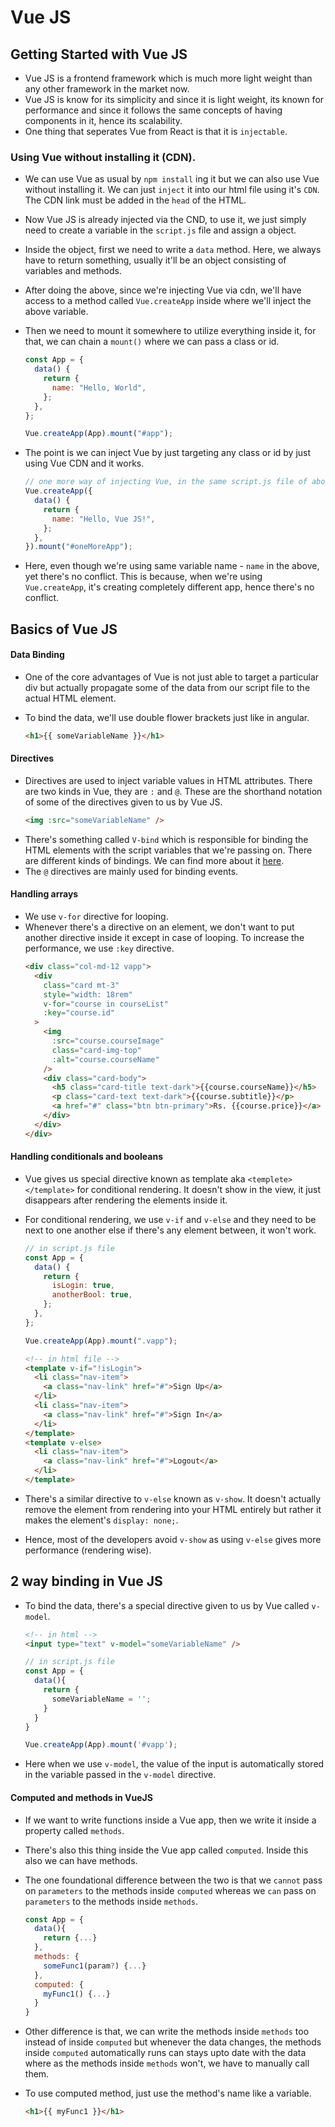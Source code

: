 # Vue JS

## Getting Started with Vue JS

- Vue JS is a frontend framework which is much more light weight than any other framework in the market now.
- Vue JS is know for its simplicity and since it is light weight, its known for performance and since it follows the same concepts of having components in it, hence its scalability.
- One thing that seperates Vue from React is that it is `injectable`.

### Using Vue without installing it (CDN).

- We can use Vue as usual by `npm install` ing it but we can also use Vue without installing it. We can just `inject` it into our html file using it's `CDN`. The CDN link must be added in the `head` of the HTML.
- Now Vue JS is already injected via the CND, to use it, we just simply need to create a variable in the `script.js` file and assign a object.
- Inside the object, first we need to write a `data` method. Here, we always have to return something, usually it'll be an object consisting of variables and methods.
- After doing the above, since we're injecting Vue via cdn, we'll have access to a method called `Vue.createApp` inside where we'll inject the above variable.
- Then we need to mount it somewhere to utilize everything inside it, for that, we can chain a `mount()` where we can pass a class or id.

  ```js
  const App = {
    data() {
      return {
        name: "Hello, World",
      };
    },
  };

  Vue.createApp(App).mount("#app");
  ```

- The point is we can inject Vue by just targeting any class or id by just using Vue CDN and it works.
  ```js
  // one more way of injecting Vue, in the same script.js file of above example.
  Vue.createApp({
    data() {
      return {
        name: "Hello, Vue JS!",
      };
    },
  }).mount("#oneMoreApp");
  ```
- Here, even though we're using same variable name - `name` in the above, yet there's no conflict. This is because, when we're using `Vue.createApp`, it's creating completely different app, hence there's no conflict.

## Basics of Vue JS

#### Data Binding

- One of the core advantages of Vue is not just able to target a particular div but actually propagate some of the data from our script file to the actual HTML element.
- To bind the data, we'll use double flower brackets just like in angular.

  ```html
  <h1>{{ someVariableName }}</h1>
  ```

#### Directives

- Directives are used to inject variable values in HTML attributes. There are two kinds in Vue, they are `:` and `@`. These are the shorthand notation of some of the directives given to us by Vue JS.
  ```html
  <img :src="someVariableName" />
  ```
- There's something called `V-bind` which is responsible for binding the HTML elements with the script variables that we're passing on. There are different kinds of bindings. We can find more about it [here](https://vuejs.org/api/built-in-directives.html).
- The `@` directives are mainly used for binding events.

#### Handling arrays

- We use `v-for` directive for looping.
- Whenever there's a directive on an element, we don't want to put another directive inside it except in case of looping. To increase the performance, we use `:key` directive.
  ```html
  <div class="col-md-12 vapp">
    <div
      class="card mt-3"
      style="width: 18rem"
      v-for="course in courseList"
      :key="course.id"
    >
      <img
        :src="course.courseImage"
        class="card-img-top"
        :alt="course.courseName"
      />
      <div class="card-body">
        <h5 class="card-title text-dark">{{course.courseName}}</h5>
        <p class="card-text text-dark">{{course.subtitle}}</p>
        <a href="#" class="btn btn-primary">Rs. {{course.price}}</a>
      </div>
    </div>
  </div>
  ```

#### Handling conditionals and booleans

- Vue gives us special directive known as template aka `<templete></template>` for conditional rendering. It doesn't show in the view, it just disappears after rendering the elements inside it.
- For conditional rendering, we use `v-if` and `v-else` and they need to be next to one another else if there's any element between, it won't work.

  ```js
  // in script.js file
  const App = {
    data() {
      return {
        isLogin: true,
        anotherBool: true,
      };
    },
  };

  Vue.createApp(App).mount(".vapp");
  ```

  ```html
  <!-- in html file -->
  <template v-if="!isLogin">
    <li class="nav-item">
      <a class="nav-link" href="#">Sign Up</a>
    </li>
    <li class="nav-item">
      <a class="nav-link" href="#">Sign In</a>
    </li>
  </template>
  <template v-else>
    <li class="nav-item">
      <a class="nav-link" href="#">Logout</a>
    </li>
  </template>
  ```

- There's a similar directive to `v-else` known as `v-show`. It doesn't actually remove the element from rendering into your HTML entirely but rather it makes the element's `display: none;`.
- Hence, most of the developers avoid `v-show` as using `v-else` gives more performance (rendering wise).

## 2 way binding in Vue JS

- To bind the data, there's a special directive given to us by Vue called `v-model`.

  ```html
  <!-- in html -->
  <input type="text" v-model="someVariableName" />
  ```

  ```js
  // in script.js file
  const App = {
    data(){
      return {
        someVariableName = '';
      }
    }
  }

  Vue.createApp(App).mount('#vapp');
  ```

- Here when we use `v-model`, the value of the input is automatically stored in the variable passed in the `v-model` directive.

#### Computed and methods in VueJS

- If we want to write functions inside a Vue app, then we write it inside a property called `methods`.
- There's also this thing inside the Vue app called `computed`. Inside this also we can have methods.
- The one foundational difference between the two is that we `cannot` pass on `parameters` to the methods inside `computed` whereas we `can` pass on `parameters` to the methods inside `methods`.

  ```js
  const App = {
    data(){
      return {...}
    },
    methods: {
      someFunc1(param?) {...}
    },
    computed: {
      myFunc1() {...}
    }
  }
  ```

- Other difference is that, we can write the methods inside `methods` too instead of inside `computed` but whenever the data changes, the methods inside `computed` automatically runs can stays upto date with the data where as the methods inside `methods` won't, we have to manually call them.
- To use computed method, just use the method's name like a variable.
  ```html
  <h1>{{ myFunc1 }}</h1>
  ```
